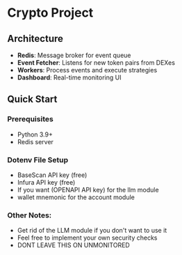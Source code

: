 # Crypto Project

## Architecture

- **Redis**: Message broker for event queue
- **Event Fetcher**: Listens for new token pairs from DEXes
- **Workers**: Process events and execute strategies
- **Dashboard**: Real-time monitoring UI

## Quick Start

### Prerequisites

- Python 3.9+
- Redis server

### Dotenv File Setup
- BaseScan API key (free)
- Infura API key (free)
- If you want (OPENAPI API key) for the llm module
- wallet mnemonic for the account module

### Other Notes:
- Get rid of the LLM module if you don't want to use it
- Feel free to implement your own security checks
- DONT LEAVE THIS ON UNMONITORED